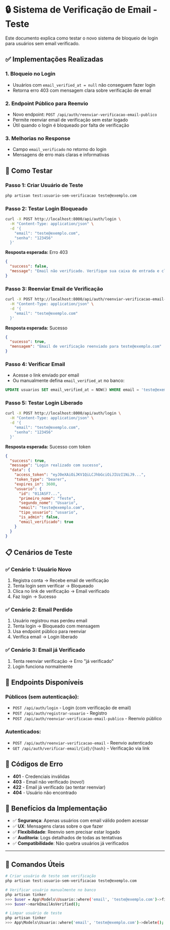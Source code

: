 # 🔒 Sistema de Verificação de Email - Teste

Este documento explica como testar o novo sistema de bloqueio de login para usuários sem email verificado.

## ✅ Implementações Realizadas

### 1. **Bloqueio no Login**
- Usuários com `email_verified_at = null` não conseguem fazer login
- Retorna erro 403 com mensagem clara sobre verificação de email

### 2. **Endpoint Público para Reenvio**
- Novo endpoint: `POST /api/auth/reenviar-verificacao-email-publico`
- Permite reenviar email de verificação sem estar logado
- Útil quando o login é bloqueado por falta de verificação

### 3. **Melhorias no Response**
- Campo `email_verificado` no retorno do login
- Mensagens de erro mais claras e informativas

## 🧪 Como Testar

### **Passo 1: Criar Usuário de Teste**
```bash
php artisan test:usuario-sem-verificacao teste@exemplo.com
```

### **Passo 2: Testar Login Bloqueado**
```bash
curl -X POST http://localhost:8000/api/auth/login \
  -H "Content-Type: application/json" \
  -d '{
    "email": "teste@exemplo.com",
    "senha": "123456"
  }'
```

**Resposta esperada:** Erro 403
```json
{
  "success": false,
  "message": "Email não verificado. Verifique sua caixa de entrada e clique no link de verificação enviado no momento do cadastro."
}
```

### **Passo 3: Reenviar Email de Verificação**
```bash
curl -X POST http://localhost:8000/api/auth/reenviar-verificacao-email-publico \
  -H "Content-Type: application/json" \
  -d '{
    "email": "teste@exemplo.com"
  }'
```

**Resposta esperada:** Sucesso
```json
{
  "sucesso": true,
  "mensagem": "Email de verificação reenviado para teste@exemplo.com"
}
```

### **Passo 4: Verificar Email**
- Acesse o link enviado por email
- Ou manualmente defina `email_verified_at` no banco:
```sql
UPDATE usuarios SET email_verified_at = NOW() WHERE email = 'teste@exemplo.com';
```

### **Passo 5: Testar Login Liberado**
```bash
curl -X POST http://localhost:8000/api/auth/login \
  -H "Content-Type: application/json" \
  -d '{
    "email": "teste@exemplo.com",
    "senha": "123456"
  }'
```

**Resposta esperada:** Sucesso com token
```json
{
  "success": true,
  "message": "Login realizado com sucesso",
  "data": {
    "access_token": "eyJ0eXAiOiJKV1QiLCJhbGciOiJIUzI1NiJ9...",
    "token_type": "bearer",
    "expires_in": 3600,
    "usuario": {
      "id": "01JASF7...",
      "primeiro_nome": "Teste",
      "segundo_nome": "Usuario",
      "email": "teste@exemplo.com",
      "tipo_usuario": "usuario",
      "is_admin": false,
      "email_verificado": true
    }
  }
}
```

## 📋 Cenários de Teste

### ✅ **Cenário 1: Usuário Novo**
1. Registra conta → Recebe email de verificação
2. Tenta login sem verificar → Bloqueado
3. Clica no link de verificação → Email verificado
4. Faz login → Sucesso

### ✅ **Cenário 2: Email Perdido**
1. Usuário registrou mas perdeu email
2. Tenta login → Bloqueado com mensagem
3. Usa endpoint público para reenviar
4. Verifica email → Login liberado

### ✅ **Cenário 3: Email já Verificado**
1. Tenta reenviar verificação → Erro "já verificado"
2. Login funciona normalmente

## 🔧 **Endpoints Disponíveis**

### **Públicos (sem autenticação):**
- `POST /api/auth/login` - Login (com verificação de email)
- `POST /api/auth/registrar-usuario` - Registro
- `POST /api/auth/reenviar-verificacao-email-publico` - Reenvio público

### **Autenticados:**
- `POST /api/auth/reenviar-verificacao-email` - Reenvio autenticado
- `GET /api/auth/verificar-email/{id}/{hash}` - Verificação via link

## 🚨 **Códigos de Erro**

- **401** - Credenciais inválidas
- **403** - Email não verificado (novo!)
- **422** - Email já verificado (ao tentar reenviar)
- **404** - Usuário não encontrado

## 🎯 **Benefícios da Implementação**

- ✅ **Segurança**: Apenas usuários com email válido podem acessar
- ✅ **UX**: Mensagens claras sobre o que fazer
- ✅ **Flexibilidade**: Reenvio sem precisar estar logado
- ✅ **Auditoria**: Logs detalhados de todas as tentativas
- ✅ **Compatibilidade**: Não quebra usuários já verificados

---

## 🔄 **Comandos Úteis**

```bash
# Criar usuário de teste sem verificação
php artisan test:usuario-sem-verificacao teste@exemplo.com

# Verificar usuário manualmente no banco
php artisan tinker
>>> $user = App\Models\Usuario::where('email', 'teste@exemplo.com')->first();
>>> $user->markEmailAsVerified();

# Limpar usuário de teste
php artisan tinker
>>> App\Models\Usuario::where('email', 'teste@exemplo.com')->delete();
```